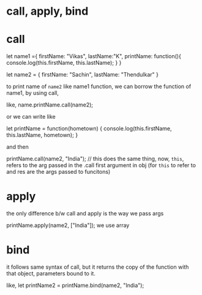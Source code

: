 # call, apply, bind

# call
let name1 ={
    firstName: "Vikas",
    lastName:"K",
    printName: function(){
        console.log(this.firstName, this.lastName);
    }
}

let name2 = {
    firstName: "Sachin",
    lastName: "Thendulkar"
}

to print name of `name2` like name1 function,
we can borrow the function of name1, by using call,

like, 
name.printName.call(name2);


or we can write like

let printName = function(hometown) {
    console.log(this.firstName, this.lastName, hometown);
}

and then 

printName.call(name2, "India"); // this does the same thing, now, `this`, refers to the arg passed in the .call
first argument in obj (for `this` to refer to and res are the args passed to funcitons)

# apply

the only difference b/w call and apply is the way we pass args

printName.apply(name2, ["India"]); we use array

# bind

it follows same syntax of call, but it returns the copy of the function with that object, parameters bound to it.

like,
let printName2 = printName.bind(name2, "India");
